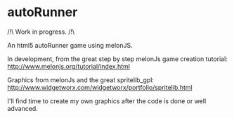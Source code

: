 autoRunner
==========

/!\ Work in progress. /!\ 

An html5 autoRunner game using melonJS.

In development, from the great step by step melonJs game creation tutorial: http://www.melonjs.org/tutorial/index.html

Graphics from melonJs and the great spritelib_gpl: http://www.widgetworx.com/widgetworx/portfolio/spritelib.html

I'll find time to create my own graphics after the code is done or well advanced.